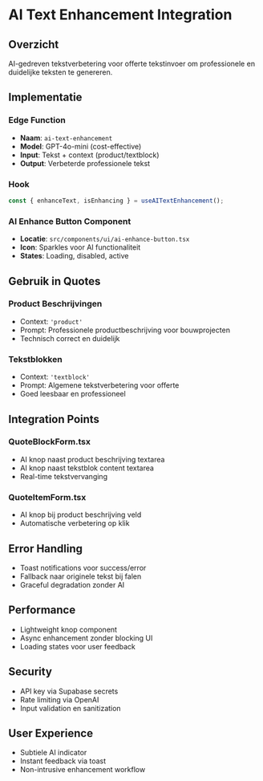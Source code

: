 # AI Text Enhancement Integration

## Overzicht
AI-gedreven tekstverbetering voor offerte tekstinvoer om professionele en duidelijke teksten te genereren.

## Implementatie

### Edge Function
- **Naam**: `ai-text-enhancement`
- **Model**: GPT-4o-mini (cost-effective)
- **Input**: Tekst + context (product/textblock)
- **Output**: Verbeterde professionele tekst

### Hook
```typescript
const { enhanceText, isEnhancing } = useAITextEnhancement();
```

### AI Enhance Button Component
- **Locatie**: `src/components/ui/ai-enhance-button.tsx`
- **Icon**: Sparkles voor AI functionaliteit
- **States**: Loading, disabled, active

## Gebruik in Quotes

### Product Beschrijvingen
- Context: `'product'`
- Prompt: Professionele productbeschrijving voor bouwprojecten
- Technisch correct en duidelijk

### Tekstblokken
- Context: `'textblock'`
- Prompt: Algemene tekstverbetering voor offerte
- Goed leesbaar en professioneel

## Integration Points

### QuoteBlockForm.tsx
- AI knop naast product beschrijving textarea
- AI knop naast tekstblok content textarea
- Real-time tekstvervanging

### QuoteItemForm.tsx
- AI knop bij product beschrijving veld
- Automatische verbetering op klik

## Error Handling
- Toast notifications voor success/error
- Fallback naar originele tekst bij falen
- Graceful degradation zonder AI

## Performance
- Lightweight knop component
- Async enhancement zonder blocking UI
- Loading states voor user feedback

## Security
- API key via Supabase secrets
- Rate limiting via OpenAI
- Input validation en sanitization

## User Experience
- Subtiele AI indicator
- Instant feedback via toast
- Non-intrusive enhancement workflow